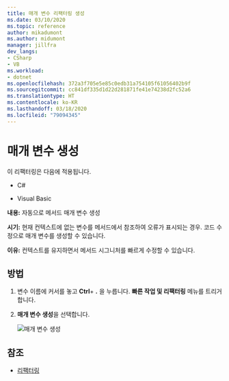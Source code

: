```yaml
---
title: 매개 변수 리팩터링 생성
ms.date: 03/10/2020
ms.topic: reference
author: mikadumont
ms.author: midumont
manager: jillfra
dev_langs:
- CSharp
- VB
ms.workload:
- dotnet
ms.openlocfilehash: 372a3f705e5e85c0edb31a754105f61056402b9f
ms.sourcegitcommit: cc841df335d1d22d281871fe41e74238d2fc52a6
ms.translationtype: HT
ms.contentlocale: ko-KR
ms.lasthandoff: 03/18/2020
ms.locfileid: "79094345"
---
```

# <a name="generate-parameter"></a>매개 변수 생성

이 리팩터링은 다음에 적용됩니다.

- C#

- Visual Basic

**내용:** 자동으로 메서드 매개 변수 생성

**시기:** 현재 컨텍스트에 없는 변수를 메서드에서 참조하여 오류가 표시되는 경우. 코드 수정으로 매개 변수를 생성할 수 있습니다. 

**이유:** 컨텍스트를 유지하면서 메서드 시그니처를 빠르게 수정할 수 있습니다.

## <a name="how-to"></a>방법

1. 변수 이름에 커서를 놓고 **Ctrl**+ **.** 을 누릅니다. **빠른 작업 및 리팩터링** 메뉴를 트리거합니다.
1. **매개 변수 생성**을 선택합니다.

   ![매개 변수 생성](media/generate-parameter.png) 

## <a name="see-also"></a>참조

- [리팩터링](../refactoring-in-visual-studio.md)
